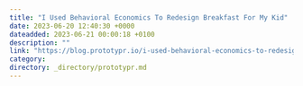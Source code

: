 ```yaml
---
title: "I Used Behavioral Economics To Redesign Breakfast For My Kid"
date: 2023-06-20 12:40:30 +0000
dateadded: 2023-06-21 00:00:18 +0100
description: ""
link: "https://blog.prototypr.io/i-used-behavioral-economics-to-redesign-breakfast-for-my-kid-78b51dcb726c?source=rss----eb297ea1161a---4"
category:
directory: _directory/prototypr.md
---
```

